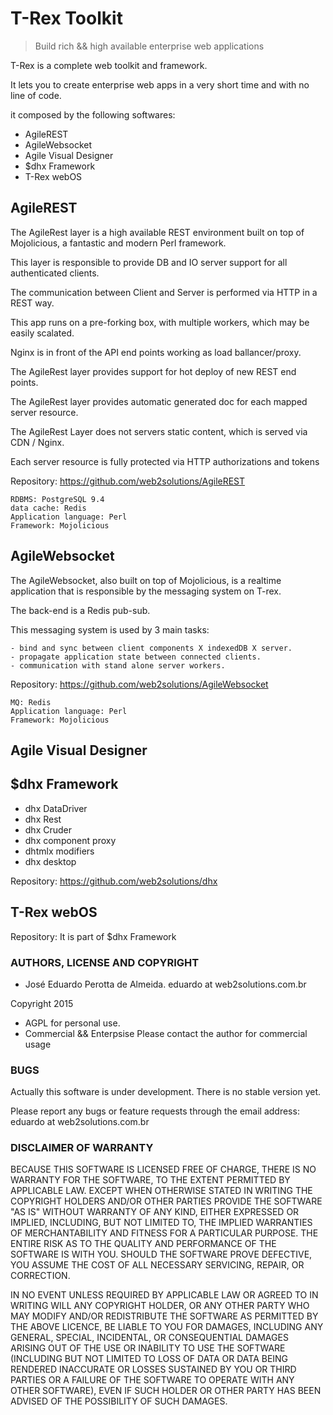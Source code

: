 # T-Rex Toolkit

> Build rich && high available enterprise web applications

T-Rex is a complete web toolkit and framework.

It lets you to create enterprise web apps in a very short time and with no line of code.

it composed by the following softwares:

 - AgileREST
 - AgileWebsocket
 - Agile Visual Designer
 - $dhx Framework
 - T-Rex webOS

## AgileREST

The AgileRest layer is a high available REST environment built on top of Mojolicious, 
a fantastic and modern Perl framework.

This layer is responsible to provide DB and IO server support for all authenticated clients.

The communication between Client and Server is performed via HTTP in a REST way.
 
This app runs on a pre-forking box, with multiple workers, which may be easily scalated.
 
Nginx is in front of the API end points working as load ballancer/proxy.
 
The AgileRest layer provides support for hot deploy of new REST end points.
 
The AgileRest layer provides automatic generated doc for each mapped server resource.
 
The AgileRest Layer does not servers static content, which is served via CDN / Nginx.
 
Each server resource is fully protected via HTTP authorizations and tokens

Repository: https://github.com/web2solutions/AgileREST


	RDBMS: PostgreSQL 9.4
	data cache: Redis
	Application language: Perl
	Framework: Mojolicious


## AgileWebsocket

The AgileWebsocket, also built on top of Mojolicious, is a realtime application that is responsible by the messaging system on T-rex.

The back-end is a Redis pub-sub.

This messaging system is used by 3 main tasks:

	- bind and sync between client components X indexedDB X server.
	- propagate application state between connected clients.
	- communication with stand alone server workers.

Repository: https://github.com/web2solutions/AgileWebsocket

	
	MQ: Redis
	Application language: Perl
	Framework: Mojolicious


## Agile Visual Designer


## $dhx Framework

 - dhx DataDriver
 - dhx Rest
 - dhx Cruder
 - dhx component proxy
 - dhtmlx modifiers
 - dhx desktop


Repository: https://github.com/web2solutions/dhx

## T-Rex webOS

Repository: It is part of $dhx Framework

### AUTHORS, LICENSE AND COPYRIGHT

 - José Eduardo Perotta de Almeida. eduardo at web2solutions.com.br

  Copyright 2015 

- AGPL for personal use.
- Commercial && Enterpsise 
	Please contact the author for commercial usage



### BUGS

Actually this software is under development. There is no stable version yet.

Please report any bugs or feature requests through the email address: eduardo at web2solutions.com.br

### DISCLAIMER OF WARRANTY

BECAUSE THIS SOFTWARE IS LICENSED FREE OF CHARGE, THERE IS NO WARRANTY FOR THE SOFTWARE, TO THE EXTENT PERMITTED BY APPLICABLE LAW. EXCEPT WHEN OTHERWISE STATED IN WRITING THE COPYRIGHT HOLDERS AND/OR OTHER PARTIES PROVIDE THE SOFTWARE "AS IS" WITHOUT WARRANTY OF ANY KIND, EITHER EXPRESSED OR IMPLIED, INCLUDING, BUT NOT LIMITED TO, THE IMPLIED WARRANTIES OF MERCHANTABILITY AND FITNESS FOR A PARTICULAR PURPOSE. THE ENTIRE RISK AS TO THE QUALITY AND PERFORMANCE OF THE SOFTWARE IS WITH YOU. SHOULD THE SOFTWARE PROVE DEFECTIVE, YOU ASSUME THE COST OF ALL NECESSARY SERVICING, REPAIR, OR CORRECTION.

IN NO EVENT UNLESS REQUIRED BY APPLICABLE LAW OR AGREED TO IN WRITING WILL ANY COPYRIGHT HOLDER, OR ANY OTHER PARTY WHO MAY MODIFY AND/OR REDISTRIBUTE THE SOFTWARE AS PERMITTED BY THE ABOVE LICENCE, BE LIABLE TO YOU FOR DAMAGES, INCLUDING ANY GENERAL, SPECIAL, INCIDENTAL, OR CONSEQUENTIAL DAMAGES ARISING OUT OF THE USE OR INABILITY TO USE THE SOFTWARE (INCLUDING BUT NOT LIMITED TO LOSS OF DATA OR DATA BEING RENDERED INACCURATE OR LOSSES SUSTAINED BY YOU OR THIRD PARTIES OR A FAILURE OF THE SOFTWARE TO OPERATE WITH ANY OTHER SOFTWARE), EVEN IF SUCH HOLDER OR OTHER PARTY HAS BEEN ADVISED OF THE POSSIBILITY OF SUCH DAMAGES.
